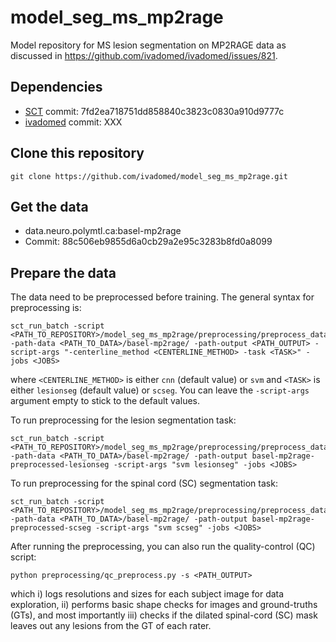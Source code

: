 # model_seg_ms_mp2rage

Model repository for MS lesion segmentation on MP2RAGE data as discussed in https://github.com/ivadomed/ivadomed/issues/821.

## Dependencies

- [SCT](https://spinalcordtoolbox.com/) commit: 7fd2ea718751dd858840c3823c0830a910d9777c
- [ivadomed](https://ivadomed.org) commit: XXX

## Clone this repository

~~~
git clone https://github.com/ivadomed/model_seg_ms_mp2rage.git
~~~

## Get the data

- data.neuro.polymtl.ca:basel-mp2rage
- Commit: 88c506eb9855d6a0cb29a2e95c3283b8fd0a8099
 
## Prepare the data

The data need to be preprocessed before training. The general syntax for preprocessing is:

~~~
sct_run_batch -script <PATH_TO_REPOSITORY>/model_seg_ms_mp2rage/preprocessing/preprocess_data.sh -path-data <PATH_TO_DATA>/basel-mp2rage/ -path-output <PATH_OUTPUT> -script-args "-centerline_method <CENTERLINE_METHOD> -task <TASK>" -jobs <JOBS>
~~~

where `<CENTERLINE_METHOD>` is either `cnn` (default value) or `svm` and 
`<TASK>` is either `lesionseg` (default value) or `scseg`. You can leave the `-script-args` 
argument empty to stick to the default values.

To run preprocessing for the lesion segmentation task:

~~~
sct_run_batch -script <PATH_TO_REPOSITORY>/model_seg_ms_mp2rage/preprocessing/preprocess_data.sh -path-data <PATH_TO_DATA>/basel-mp2rage/ -path-output basel-mp2rage-preprocessed-lesionseg -script-args "svm lesionseg" -jobs <JOBS>
~~~

To run preprocessing for the spinal cord (SC) segmentation task:

~~~
sct_run_batch -script <PATH_TO_REPOSITORY>/model_seg_ms_mp2rage/preprocessing/preprocess_data.sh -path-data <PATH_TO_DATA>/basel-mp2rage/ -path-output basel-mp2rage-preprocessed-scseg -script-args "svm scseg" -jobs <JOBS>
~~~

After running the preprocessing, you can also run the quality-control (QC) script:
```
python preprocessing/qc_preprocess.py -s <PATH_OUTPUT>
```
which i) logs resolutions and sizes for each subject image for data exploration, 
ii) performs basic shape checks for images and ground-truths (GTs), and most importantly 
iii) checks if the dilated spinal-cord (SC) mask leaves out any lesions from the GT of each rater.
